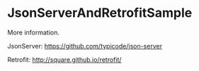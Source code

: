# JsonServerAndRetrofitSample

More information.

JsonServer:
https://github.com/typicode/json-server

Retrofit:
http://square.github.io/retrofit/
